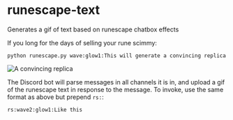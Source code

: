 # runescape-text
Generates a gif of text based on runescape chatbox effects

If you long for the days of selling your rune scimmy:

`python runescape.py wave:glow1:This will generate a convincing replica`

![A convincing replica](https://imgur.com/XGM9rjr.gif)


The Discord bot will parse messages in all channels it is in, and upload a gif of the runescape text in response to the message. To invoke, use the same format as above but prepend `rs:`:

`rs:wave2:glow1:Like this`
